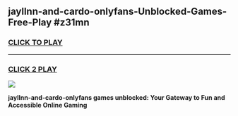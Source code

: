 
## jayllnn-and-cardo-onlyfans-Unblocked-Games-Free-Play #z31mn
<h3>
<a href="https://us.freeplayer.one?title=jayllnn-and-cardo-onlyfans&ref=9M">CLICK TO PLAY</a></h3>
<hr>

<h3>
<a href="https://us.freeplayer.one?title=jayllnn-and-cardo-onlyfans&ref=9M">CLICK 2 PLAY</a>
  
</h3>

<a href="https://us.freeplayer.one?title=jayllnn-and-cardo-onlyfans&ref=9M"><img src="https://clearcache.store/games.png"></a>


**jayllnn-and-cardo-onlyfans games unblocked: Your Gateway to Fun and Accessible Online Gaming**
